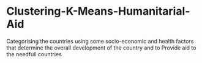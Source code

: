 # Clustering-K-Means-Humanitarial-Aid
Categorising the countries using some socio-economic and health factors that determine the overall development of the country and to Provide aid to the needfull countries
